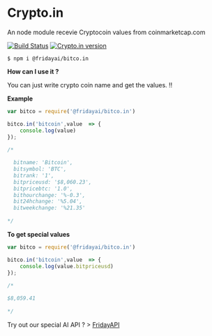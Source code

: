 # Crypto.in
An node module recevie Cryptocoin values from coinmarketcap.com

[![Build Status](https://travis-ci.org/ahmtcn123/Bitco.in.svg?branch=master)](https://travis-ci.org/ahmtcn123/bitco.in) [![Crypto.in version](https://img.shields.io/badge/Crypto.in-v1.0.5-ff69b4.svg)](https://www.npmjs.com/package/@fridayai/bitco.in)

```shell
$ npm i @fridayai/bitco.in
```

**How can I use it ?**

You can just write crypto coin name and get the values. !!

**Example**
```js
var bitco = require('@fridayai/bitco.in')

bitco.in('bitcoin',value  => {
	console.log(value)
});
  
/*

  bitname: 'Bitcoin',
  bitsymbol: 'BTC',
  bitrank: '1',
  bitpriceusd: '$8,060.23',
  bitpricebtc: '1.0',
  bithourchange: '%-0.3',
  bit24hchange: '%5.04',
  bitweekchange: '%21.35' 
  
*/
```

**To get special values**

```js
var bitco = require('@fridayai/bitco.in')

bitco.in('bitcoin',value  => {
	console.log(value.bitpriceusd)
});
  
/*

$8,059.41
  
*/
```


Try out our special AI API ? > [FridayAPI](https://intelligentthings.github.io/FridayAPI/ "See docs")
